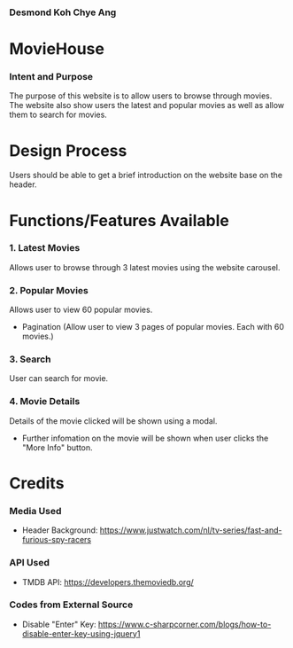 ### Desmond Koh Chye Ang

# **MovieHouse**
### Intent and Purpose
The purpose of this website is to allow users to browse through movies. The website also show users the latest and popular movies as well as allow them to search for movies.

# **Design Process**
Users should be able to get a brief introduction on the website base on the header.


# **Functions/Features Available**
### 1. Latest Movies
Allows user to browse through 3 latest movies using the website carousel.

### 2. Popular Movies
Allows user to view 60 popular movies.
* Pagination (Allow user to view 3 pages of popular movies. Each with 60 movies.)

### 3. Search
User can search for movie.

### 4. Movie Details
Details of the movie clicked will be shown using a modal.
* Further infomation on the movie will be shown when user clicks the "More Info" button.


# **Credits**
### Media Used
* Header Background: https://www.justwatch.com/nl/tv-series/fast-and-furious-spy-racers

### API Used
* TMDB API: https://developers.themoviedb.org/

### Codes from External Source
* Disable "Enter" Key: https://www.c-sharpcorner.com/blogs/how-to-disable-enter-key-using-jquery1

